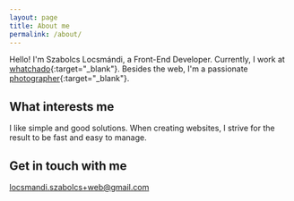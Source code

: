 ```yaml
---
layout: page
title: About me
permalink: /about/
---
```


Hello! I'm Szabolcs Locsmándi, a Front-End Developer. Currently, I work at [whatchado](https://www.whatchado.com){:target="_blank"}. Besides the web, I'm a passionate [photographer](https://thelovereporters.com){:target="_blank"}.

## What interests me
I like simple and good solutions. When creating websites, I strive for the result to be fast and easy to manage.

## Get in touch with me
[locsmandi.szabolcs+web@gmail.com](mailto:locsmandi.szabolcs+web@gmail.com)
